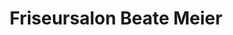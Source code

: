 ---
title: "Friseursalon Beate Meier"
url: /markneukirchen/friseursalon-beate-meier/
shop: Friseur
---